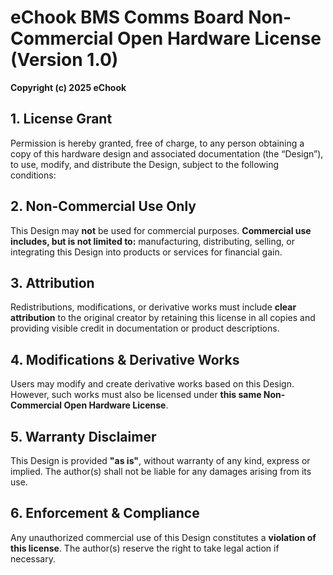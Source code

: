 # eChook BMS Comms Board Non-Commercial Open Hardware License (Version 1.0)

**Copyright (c) 2025 eChook**

## 1. License Grant
Permission is hereby granted, free of charge, to any person obtaining a copy of this hardware design and associated documentation (the “Design”), to use, modify, and distribute the Design, subject to the following conditions:

## 2. Non-Commercial Use Only
This Design may **not** be used for commercial purposes. **Commercial use includes, but is not limited to:** manufacturing, distributing, selling, or integrating this Design into products or services for financial gain.

## 3. Attribution
Redistributions, modifications, or derivative works must include **clear attribution** to the original creator by retaining this license in all copies and providing visible credit in documentation or product descriptions.

## 4. Modifications & Derivative Works
Users may modify and create derivative works based on this Design. However, such works must also be licensed under **this same Non-Commercial Open Hardware License**.

## 5. Warranty Disclaimer
This Design is provided **"as is"**, without warranty of any kind, express or implied. The author(s) shall not be liable for any damages arising from its use.

## 6. Enforcement & Compliance
Any unauthorized commercial use of this Design constitutes a **violation of this license**. The author(s) reserve the right to take legal action if necessary.